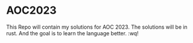 # AOC2023

This Repo will contain my solutions for AOC 2023.
The solutions will be in rust. And the goal is to learn the language better.
:wq!

